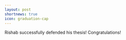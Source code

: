 ```yaml
---
layout: post
shortnews: true
icon: graduation-cap
---
```

Rishab successfully defended his thesis! Congratulations!
